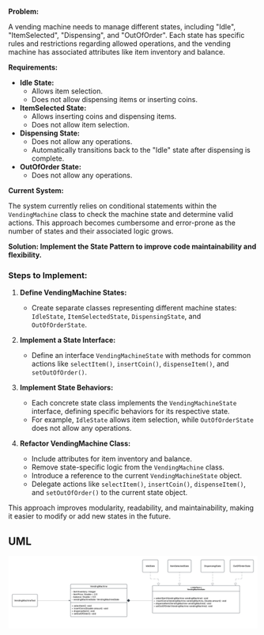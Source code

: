 **Problem:**

A vending machine needs to manage different states, including "Idle", "ItemSelected", "Dispensing", and "OutOfOrder". Each state has specific rules and restrictions regarding allowed operations, and the vending machine has associated attributes like item inventory and balance.

**Requirements:**

- **Idle State:**
  - Allows item selection.
  - Does not allow dispensing items or inserting coins.
- **ItemSelected State:**
  - Allows inserting coins and dispensing items.
  - Does not allow item selection.
- **Dispensing State:**
  - Does not allow any operations.
  - Automatically transitions back to the "Idle" state after dispensing is complete.
- **OutOfOrder State:**
  - Does not allow any operations.

**Current System:**

The system currently relies on conditional statements within the `VendingMachine` class to check the machine state and determine valid actions. This approach becomes cumbersome and error-prone as the number of states and their associated logic grows.

**Solution: Implement the State Pattern to improve code maintainability and flexibility.**

### Steps to Implement:

1. **Define VendingMachine States:**
   - Create separate classes representing different machine states: `IdleState`, `ItemSelectedState`, `DispensingState`, and `OutOfOrderState`.

2. **Implement a State Interface:**
   - Define an interface `VendingMachineState` with methods for common actions like `selectItem()`, `insertCoin()`, `dispenseItem()`, and `setOutOfOrder()`.

3. **Implement State Behaviors:**
   - Each concrete state class implements the `VendingMachineState` interface, defining specific behaviors for its respective state.
   - For example, `IdleState` allows item selection, while `OutOfOrderState` does not allow any operations.

4. **Refactor VendingMachine Class:**
   - Include attributes for item inventory and balance.
   - Remove state-specific logic from the `VendingMachine` class.
   - Introduce a reference to the current `VendingMachineState` object.
   - Delegate actions like `selectItem()`, `insertCoin()`, `dispenseItem()`, and `setOutOfOrder()` to the current state object.

This approach improves modularity, readability, and maintainability, making it easier to modify or add new states in the future.

## UML

<img src="https://github.com/Retchizu/vm-state-pattern/blob/master/Baltazar-state-design-pattern-UML.png" alt="uml"/>
